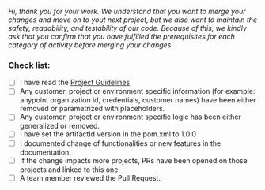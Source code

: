 _Hi, thank you for your work. We understand that you want to merge your changes and move on to yout next project, but we also want to maintain the safety, readability, and testability of our code. Because of this, we kindly ask that you confirm that you have fulfilled the prerequisites for each category of activity before merging your changes._

### Check list:

- [ ] I have read the [Project Guidelines](https://confluence.internal.salesforce.com/display/PSE/DRAFT+-+Internal+asset+initiative)
- [ ] Any customer, project or environment specific information (for example: anypoint organization id, credentials, customer names) have been either removed or parametrized with placeholders.
- [ ] Any customer, project or environment specific logic has been either generalized or removed.
- [ ] I have set the artifactId version in the pom.xml to 1.0.0
- [ ] I documented change of functionalities or new features in the documentation.
- [ ] If the change impacts more projects, PRs have been opened on those projects and linked to this one.
- [ ] A team member reviewed the Pull Request.
